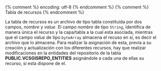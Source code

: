 {% comment %} encoding: utf-8 {% endcomment %}
{% comment %} Tabla de recursos {% endcomment %} 

La tabla de recursos es un archivo de tipo tabla constituida por dos campos, *nombre* y *value*.
El campo *nombre* de tipo ```String```, identifica de manera única el recurso y la capa/tabla a la 
cual esta asociada, mientras que el campo *value* de tipo ```byteArray``` almacena el recuso en sí,
es decir el archivo que lo almacena. Para realizar la asignación de esta, previa a su creación y 
actualización con los diferentes recursos, hay que realizar modificaciones en la entidades del 
repositorio de la tabla **PUBLIC.VCSGISREPO_ENTITIES** asignándole a cada una de ellas su recurso, si
esta dispone de el. 
